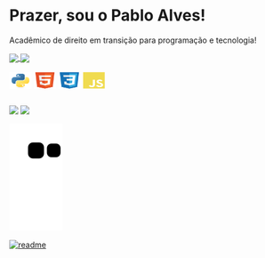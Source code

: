 <h1>Prazer, sou o Pablo Alves!</h1>

Acadêmico de direito em transição para programação e tecnologia!

<a href="https://github.com/anuraghazra/github-readme-stats">
  <img padding=50px height=180em align="center" src="https://github-readme-stats.vercel.app/api?username=PabloAlves99&show_icons=true&theme=radical&hide=issues,contribs&rank_icon=github" />
</a>

<a href="https://github.com/anuraghazra/github-readme-stats">
  <img height=180em align="center" src="https://github-readme-stats.vercel.app/api/top-langs/?username=PabloAlves99&layout=compact&theme=radical" />
</a>
<br>
<div style="display: inline_block"><br>
  <img align="center" alt="Pablo-Python" height="30" width="40" src="https://raw.githubusercontent.com/devicons/devicon/master/icons/python/python-original.svg">
  <img align="center" alt="Pablo-HTML" height="30" width="40" src="https://raw.githubusercontent.com/devicons/devicon/master/icons/html5/html5-original.svg">
  <img align="center" alt="Pablo-CSS" height="30" width="40" src="https://raw.githubusercontent.com/devicons/devicon/master/icons/css3/css3-original.svg">
  <img align="center" alt="Pablo-Js" height="30" width="40" src="https://raw.githubusercontent.com/devicons/devicon/master/icons/javascript/javascript-plain.svg">
</div>


##


<div> 
  <a href="https://www.instagram.com/pabloalves99_" target="_blank"><img src="https://img.shields.io/badge/-Instagram-%23E4405F?style=for-the-badge&logo=instagram&logoColor=white" target="_blank"></a>
  <!--<a href = "gmail:PabloHAlves99@gmail.com"><img src="https://img.shields.io/badge/-Gmail-%23333?style=for-the-badge&logo=gmail&logoColor=white" target="_blank"></a>-->
  <a href="https://www.linkedin.com/in/pablo-alves-2825b1223/" target="_blank"><img src="https://img.shields.io/badge/-LinkedIn-%230077B5?style=for-the-badge&logo=linkedin&logoColor=white" target="_blank"></a> 
  
</div>

![snake gif](https://github.com/PabloAlves99/PabloAlves99/blob/output/github-contribution-grid-snake.svg)

[![readme](https://github-readme-stats.vercel.app/api/pin/pin/?username=PabloAlves99&theme=react)](https://github.com/PabloAlves99/PabloAlves99)
